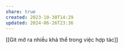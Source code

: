```yaml
---
share: true
created: 2023-10-30T14:29
updated: 2024-06-26T23:36
---
```

[[Git mở ra nhiều khả thể trong việc hợp tác]]
